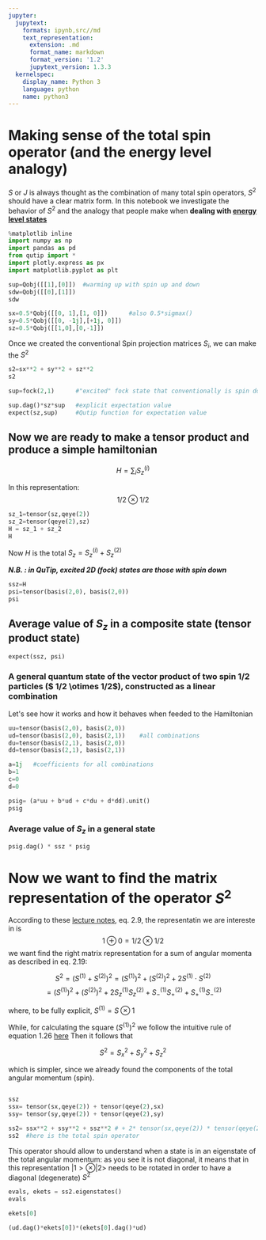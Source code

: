 ```yaml
---
jupyter:
  jupytext:
    formats: ipynb,src//md
    text_representation:
      extension: .md
      format_name: markdown
      format_version: '1.2'
      jupytext_version: 1.3.3
  kernelspec:
    display_name: Python 3
    language: python
    name: python3
---
```


# Making sense of the total spin operator (and the energy level analogy)

$S$ or $J$ is always thought as the combination of many total spin operators, $S^2$ should have a clear matrix form. 
In this notebook we investigate the behavior of $S^2$ and the analogy that people make when **dealing with [energy level states](https://coldfusionblog.net/2014/05/19/introduction-to-superradiance/)**

```python
%matplotlib inline
import numpy as np
import pandas as pd
from qutip import *
import plotly.express as px
import matplotlib.pyplot as plt
```

```python
sup=Qobj([[1],[0]])  #warming up with spin up and down
sdw=Qobj([[0],[1]])
sdw
```

```python
sx=0.5*Qobj([[0, 1],[1, 0]])      #also 0.5*sigmax()
sy=0.5*Qobj([[0, -1j],[+1j, 0]])
sz=0.5*Qobj([[1,0],[0,-1]])

```

Once we created the conventional Spin projection matrices $S_i$, we can make the $S^2$

```python
s2=sx**2 + sy**2 + sz**2
s2
```

```python
sup=fock(2,1)      #"excited" fock state that conventionally is spin down here

sup.dag()*sz*sup   #explicit expectation value
expect(sz,sup)     #Qutip function for expectation value
```

## Now we are ready to make a tensor product and produce a simple hamiltonian
$$H = \sum_ {i}S_z ^{(i)}$$

In this representation:  $$ 1/2 \otimes 1/2$$

```python
sz_1=tensor(sz,qeye(2))
sz_2=tensor(qeye(2),sz)
H = sz_1 + sz_2
H
```

Now $H$ is the total $S_z=S_z^{(i)} +S_z^{(2)}$


***N.B. : in QuTip, excited 2D (fock) states are those with spin down***

```python
ssz=H
psi=tensor(basis(2,0), basis(2,0))
psi
```

## Average value of $S_z$ in a composite state (tensor product state)

```python
expect(ssz, psi)
```

### A general quantum state of the vector product of two spin 1/2 particles ($ 1/2 \otimes 1/2$), constructed as a linear combination

Let's see how it works and how it behaves when feeded to the Hamiltonian

```python
uu=tensor(basis(2,0), basis(2,0))
ud=tensor(basis(2,0), basis(2,1))    #all combinations
du=tensor(basis(2,1), basis(2,0))
dd=tensor(basis(2,1), basis(2,1))

a=1j   #coefficients for all combinations
b=1
c=0
d=0

psig= (a*uu + b*ud + c*du + d*dd).unit()
psig


```

### Average value of $S_z$ in a general state

```python
psig.dag() * ssz * psig   
```

# Now we want to find the matrix representation of the operator $S^2$

According to these [lecture notes](https://ocw.mit.edu/courses/physics/8-05-quantum-physics-ii-fall-2013/lecture-notes/MIT8_05F13_Chap_10.pdf), eq. 2.9, the representatin we are intereste in is
$$1 \oplus 0 = 1/2 \otimes 1/2$$ 
we want find the right matrix representation for a sum of angular momenta as described in eq. 2.19:

$$ S^2 = (S^{(1)} + S^{(2)})^2 = (S^{(1)})^2 + (S^{(2)})^2 + 2S^{(1)}\cdot S^{(2)} $$
$$  = (S^{(1)})^2 + (S^{(2)})^2 + 2S_z^{(1)} S_z^{(2)} + S_-^{(1)} S_+^{(2)}  + S_+^{(1)} S_-^{(2)} $$

where, to be fully explicit, $S^{(1)}=S \otimes  1$

While, for calculating the square $(S^{(1)})^2$ we follow the intuitive rule of equation 1.26 [here](https://ocw.mit.edu/courses/physics/8-05-quantum-physics-ii-fall-2013/lecture-notes/MIT8_05F13_Chap_09.pdf)
Then it follows that

$$ S^2 = S_x^2 + S_y^2 + S_z^2  $$

which is simpler, since we already found the components of the total angular momentum (spin).

```python

```

```python
ssz
ssx= tensor(sx,qeye(2)) + tensor(qeye(2),sx)
ssy= tensor(sy,qeye(2)) + tensor(qeye(2),sy)

ss2= ssx**2 + ssy**2 + ssz**2 # + 2* tensor(sx,qeye(2)) * tensor(qeye(2),sx)  +  tensor(sigmam(),qeye(2)) * tensor(qeye(2),sigmap()) + tensor(sigmap(),qeye(2)) * tensor(qeye(2),sigmam())   
ss2  #here is the total spin operator  
```

This operator should allow to understand when a state is in an eigenstate of the total angular momentum: as you see it is not diagonal, it means that in this representation $|1>\otimes |2>$ needs to be rotated in order to have a diagonal (degenerate) $S^2$

```python
evals, ekets = ss2.eigenstates()
evals
```

```python
ekets[0]
```

```python
(ud.dag()*ekets[0])*(ekets[0].dag()*ud)
```

```python

```

```python

```
